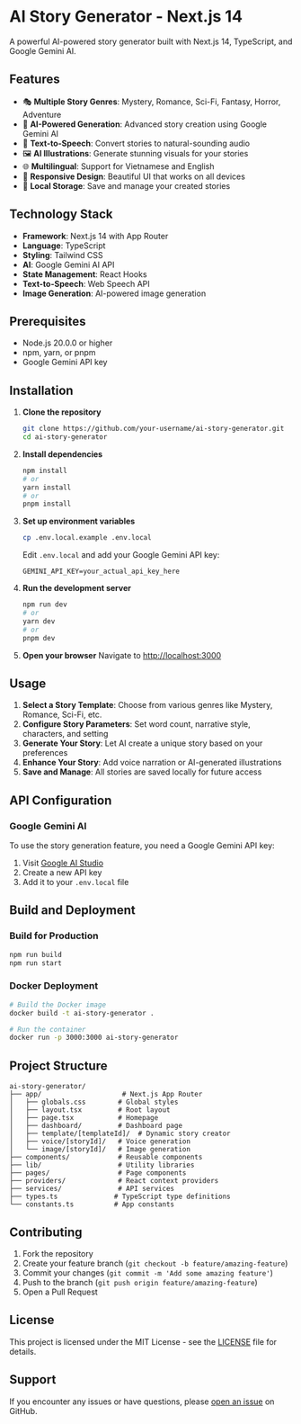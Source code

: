 # AI Story Generator - Next.js 14

A powerful AI-powered story generator built with Next.js 14, TypeScript, and Google Gemini AI.

## Features

- 🎭 **Multiple Story Genres**: Mystery, Romance, Sci-Fi, Fantasy, Horror, Adventure
- 🎨 **AI-Powered Generation**: Advanced story creation using Google Gemini AI
- 🎤 **Text-to-Speech**: Convert stories to natural-sounding audio
- 🖼️ **AI Illustrations**: Generate stunning visuals for your stories
- 🌐 **Multilingual**: Support for Vietnamese and English
- 📱 **Responsive Design**: Beautiful UI that works on all devices
- 💾 **Local Storage**: Save and manage your created stories

## Technology Stack

- **Framework**: Next.js 14 with App Router
- **Language**: TypeScript
- **Styling**: Tailwind CSS
- **AI**: Google Gemini AI API
- **State Management**: React Hooks
- **Text-to-Speech**: Web Speech API
- **Image Generation**: AI-powered image generation

## Prerequisites

- Node.js 20.0.0 or higher
- npm, yarn, or pnpm
- Google Gemini API key

## Installation

1. **Clone the repository**
   ```bash
   git clone https://github.com/your-username/ai-story-generator.git
   cd ai-story-generator
   ```

2. **Install dependencies**
   ```bash
   npm install
   # or
   yarn install
   # or
   pnpm install
   ```

3. **Set up environment variables**
   ```bash
   cp .env.local.example .env.local
   ```
   
   Edit `.env.local` and add your Google Gemini API key:
   ```
   GEMINI_API_KEY=your_actual_api_key_here
   ```

4. **Run the development server**
   ```bash
   npm run dev
   # or
   yarn dev
   # or
   pnpm dev
   ```

5. **Open your browser**
   Navigate to [http://localhost:3000](http://localhost:3000)

## Usage

1. **Select a Story Template**: Choose from various genres like Mystery, Romance, Sci-Fi, etc.
2. **Configure Story Parameters**: Set word count, narrative style, characters, and setting
3. **Generate Your Story**: Let AI create a unique story based on your preferences
4. **Enhance Your Story**: Add voice narration or AI-generated illustrations
5. **Save and Manage**: All stories are saved locally for future access

## API Configuration

### Google Gemini AI

To use the story generation feature, you need a Google Gemini API key:

1. Visit [Google AI Studio](https://makersuite.google.com/app/apikey)
2. Create a new API key
3. Add it to your `.env.local` file

## Build and Deployment

### Build for Production

```bash
npm run build
npm run start
```

### Docker Deployment

```bash
# Build the Docker image
docker build -t ai-story-generator .

# Run the container
docker run -p 3000:3000 ai-story-generator
```

## Project Structure

```
ai-story-generator/
├── app/                    # Next.js App Router
│   ├── globals.css        # Global styles
│   ├── layout.tsx         # Root layout
│   ├── page.tsx           # Homepage
│   ├── dashboard/         # Dashboard page
│   ├── template/[templateId]/  # Dynamic story creator
│   ├── voice/[storyId]/   # Voice generation
│   └── image/[storyId]/   # Image generation
├── components/            # Reusable components
├── lib/                   # Utility libraries
├── pages/                 # Page components
├── providers/             # React context providers
├── services/              # API services
├── types.ts              # TypeScript type definitions
└── constants.ts          # App constants
```

## Contributing

1. Fork the repository
2. Create your feature branch (`git checkout -b feature/amazing-feature`)
3. Commit your changes (`git commit -m 'Add some amazing feature'`)
4. Push to the branch (`git push origin feature/amazing-feature`)
5. Open a Pull Request

## License

This project is licensed under the MIT License - see the [LICENSE](LICENSE) file for details.

## Support

If you encounter any issues or have questions, please [open an issue](https://github.com/your-username/ai-story-generator/issues) on GitHub.
